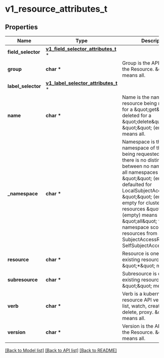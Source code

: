 # v1_resource_attributes_t

## Properties
Name | Type | Description | Notes
------------ | ------------- | ------------- | -------------
**field_selector** | [**v1_field_selector_attributes_t**](v1_field_selector_attributes.md) \* |  | [optional] 
**group** | **char \*** | Group is the API Group of the Resource.  \&quot;*\&quot; means all. | [optional] 
**label_selector** | [**v1_label_selector_attributes_t**](v1_label_selector_attributes.md) \* |  | [optional] 
**name** | **char \*** | Name is the name of the resource being requested for a \&quot;get\&quot; or deleted for a \&quot;delete\&quot;. \&quot;\&quot; (empty) means all. | [optional] 
**_namespace** | **char \*** | Namespace is the namespace of the action being requested.  Currently, there is no distinction between no namespace and all namespaces \&quot;\&quot; (empty) is defaulted for LocalSubjectAccessReviews \&quot;\&quot; (empty) is empty for cluster-scoped resources \&quot;\&quot; (empty) means \&quot;all\&quot; for namespace scoped resources from a SubjectAccessReview or SelfSubjectAccessReview | [optional] 
**resource** | **char \*** | Resource is one of the existing resource types.  \&quot;*\&quot; means all. | [optional] 
**subresource** | **char \*** | Subresource is one of the existing resource types.  \&quot;\&quot; means none. | [optional] 
**verb** | **char \*** | Verb is a kubernetes resource API verb, like: get, list, watch, create, update, delete, proxy.  \&quot;*\&quot; means all. | [optional] 
**version** | **char \*** | Version is the API Version of the Resource.  \&quot;*\&quot; means all. | [optional] 

[[Back to Model list]](../README.md#documentation-for-models) [[Back to API list]](../README.md#documentation-for-api-endpoints) [[Back to README]](../README.md)


